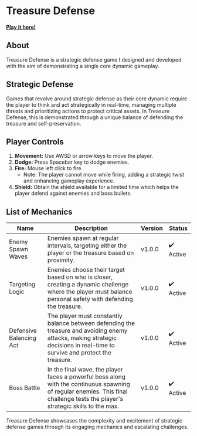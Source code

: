 # Treasure Defense

**[Play it here!](https://play.unity.com/mg/other/treasure-defense)**

## About
Treasure Defense is a strategic defense game I designed and developed with the aim of demonstrating a single core dynamic gameplay.

## Strategic Defense
Games that revolve around strategic defense as their core dynamic require the player to think and act strategically in real-time, managing multiple threats and prioritizing actions to protect critical assets. In Treasure Defense, this is demonstrated through a unique balance of defending the treasure and self-preservation.

## Player Controls
1. **Movement:** Use AWSD or arrow keys to move the player.
2. **Dodge:** Press Spacebar key to dodge enemies.
3. **Fire:** Mouse left click to fire.
    - Note: The player cannot move while firing, adding a strategic twist and enhancing gameplay experience.
4. **Shield:** Obtain the shield available for a limited time which helps the player defend against enemies and boss bullets.

## List of Mechanics
| Name                            | Description                                                                                                                                                                  | Version | Status  |
|---------------------------------|------------------------------------------------------------------------------------------------------------------------------------------------------------------------------|---------|---------|
| Enemy Spawn Waves               | Enemies spawn at regular intervals, targeting either the player or the treasure based on proximity.                                                                          | v1.0.0  | ✔️ Active |
| Targeting Logic                 | Enemies choose their target based on who is closer, creating a dynamic challenge where the player must balance personal safety with defending the treasure.                    | v1.0.0  | ✔️ Active |
| Defensive Balancing Act         | The player must constantly balance between defending the treasure and avoiding enemy attacks, making strategic decisions in real-time to survive and protect the treasure.     | v1.0.0  | ✔️ Active  |
| Boss Battle                     | In the final wave, the player faces a powerful boss along with the continuous spawning of regular enemies. This final challenge tests the player's strategic skills to the max. | v1.0.0  | ✔️ Active  |

Treasure Defense showcases the complexity and excitement of strategic defense games through its engaging mechanics and escalating challenges.

